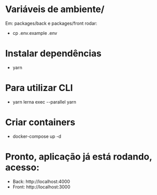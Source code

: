 # Variáveis de ambiente/
Em: packages/back e packages/front rodar:
- cp .env.example .env
# Instalar dependências
- yarn
# Para utilizar CLI 
- yarn lerna exec --parallel yarn 
# Criar containers
- docker-compose up -d

# Pronto, aplicação já está rodando, acesso:
- Back: http://localhost:4000
- Front: http://localhost:3000

